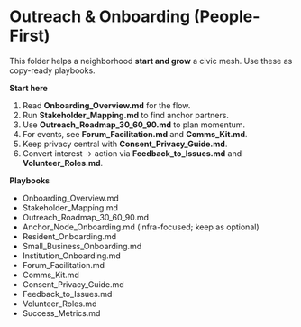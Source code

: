 # Outreach & Onboarding (People-First)

This folder helps a neighborhood **start and grow** a civic mesh. Use these as copy-ready playbooks.

**Start here**
1. Read **Onboarding_Overview.md** for the flow.
2. Run **Stakeholder_Mapping.md** to find anchor partners.
3. Use **Outreach_Roadmap_30_60_90.md** to plan momentum.
4. For events, see **Forum_Facilitation.md** and **Comms_Kit.md**.
5. Keep privacy central with **Consent_Privacy_Guide.md**.
6. Convert interest → action via **Feedback_to_Issues.md** and **Volunteer_Roles.md**.

**Playbooks**
- Onboarding_Overview.md
- Stakeholder_Mapping.md
- Outreach_Roadmap_30_60_90.md
- Anchor_Node_Onboarding.md   (infra-focused; keep as optional)
- Resident_Onboarding.md
- Small_Business_Onboarding.md
- Institution_Onboarding.md
- Forum_Facilitation.md
- Comms_Kit.md
- Consent_Privacy_Guide.md
- Feedback_to_Issues.md
- Volunteer_Roles.md
- Success_Metrics.md
